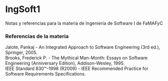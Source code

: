 # IngSoft1
Notas y referencias para la materia de Ingeniería de Software I de FaMAFyC

### Referencias de la materia

Jalote, Pankaj - An Integrated Approach to Software Engineering (3rd ed.), Springer, 2005.  
Brooks, Frederick P. - The Mythical Man-Month: Essays on Software Engineering (Anniversary Edition), Addison-Wesley, 1995.  
IEEE Standard 830:tm:-1998 (R2009) - IEEE Recommended Practice for Software Requirements Specifications.  
